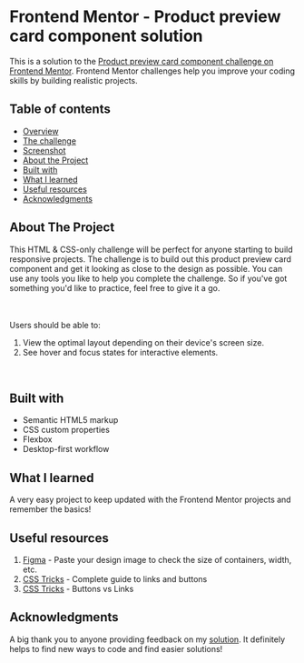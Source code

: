 # Frontend Mentor - Product preview card component solution

This is a solution to the [Product preview card component challenge on Frontend Mentor](https://www.frontendmentor.io/challenges/product-preview-card-component-GO7UmttRfa). Frontend Mentor challenges help you improve your coding skills by building realistic projects. 

## Table of contents

- [Overview](#overview)
- [The challenge](#the-challenge)
- [Screenshot](#screenshot)
- [About the Project](#about-the-project)
- [Built with](#built-with)
- [What I learned](#what-i-learned)
- [Useful resources](#useful-resources)
- [Acknowledgments](#acknowledgments)


## About The Project

<p>This HTML & CSS-only challenge will be perfect for anyone starting to build responsive projects.
The challenge is to build out this product preview card component and get it looking as close to the design as possible.
You can use any tools you like to help you complete the challenge. So if you've got something you'd like to practice, feel free to give it a go.

<br><br>Users should be able to: <br>
1. View the optimal layout depending on their device's screen size.
2. See hover and focus states for interactive elements.
<br>

## Built with

- Semantic HTML5 markup
- CSS custom properties
- Flexbox
- Desktop-first workflow

## What I learned

A very easy project to keep updated with the Frontend Mentor projects and remember the basics!

## Useful resources

1. <a href="https://www.figma.com/">Figma</a> - Paste your design image to check the size of containers, width, etc.
2. <a href="https://css-tricks.com/a-complete-guide-to-links-and-buttons/">CSS Tricks</a> - Complete guide to links and buttons
3. <a href="https://css-tricks.com/buttons-vs-links/">CSS Tricks</a> - Buttons vs Links

## Acknowledgments

A big thank you to anyone providing feedback on my <a href="[https://www.frontendmentor.io/solutions/product-preview-card-component-2dVqjwidC2](https://www.frontendmentor.io/solutions/product-preview-using-html-css-flexbox-and-advanced-selectors-J4-eESxVUm)">solution</a>. It definitely helps to find new ways to code and find easier solutions!
